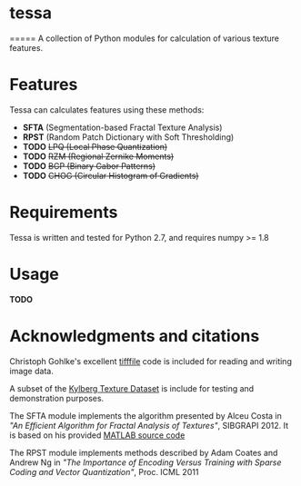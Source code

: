 # tessa
=====
A collection of Python modules for calculation of various texture features.

# Features

Tessa can calculates features using these methods:

* **SFTA** (Segmentation-based Fractal Texture Analysis)
* **RPST** (Random Patch Dictionary with Soft Thresholding)
* **TODO** ~~LPQ (Local Phase Quantization)~~
* **TODO** ~~RZM (Regional Zernike Moments)~~
* **TODO** ~~BGP (Binary Gabor Patterns)~~
* **TODO** ~~CHOG (Circular Histogram of Gradients)~~

# Requirements

Tessa is written and tested for Python 2.7, and requires numpy >= 1.8

# Usage

**TODO**

# Acknowledgments and citations

Christoph Gohlke's excellent [tifffile](http://www.lfd.uci.edu/~gohlke/code/tifffile.py.html) code is included for reading and writing image data.

A subset of the [Kylberg Texture Dataset](http://www.cb.uu.se/~gustaf/texture/) is include for testing and demonstration purposes.

The SFTA module implements the algorithm presented by Alceu Costa in *"An Efficient Algorithm for Fractal Analysis of Textures"*, SIBGRAPI 2012. It is based on his provided [MATLAB source code](http://www.mathworks.com/matlabcentral/fileexchange/37933-sfta-texture-extractor/content/sfta/sfta.m)

The RPST module implements methods described by Adam Coates and Andrew Ng in *"The Importance of Encoding Versus Training with Sparse Coding and Vector Quantization"*, Proc. ICML 2011